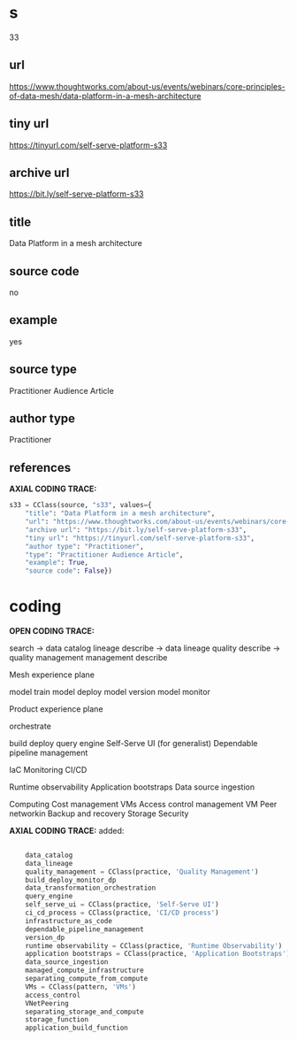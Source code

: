 # s 
33
## url
https://www.thoughtworks.com/about-us/events/webinars/core-principles-of-data-mesh/data-platform-in-a-mesh-architecture
## tiny url
https://tinyurl.com/self-serve-platform-s33
## archive url
https://bit.ly/self-serve-platform-s33
## title
Data Platform in a mesh architecture
## source code
no
## example
yes
## source type 
Practitioner Audience Article
## author type
Practitioner
## references

**AXIAL CODING TRACE:**
``` python
s33 = CClass(source, "s33", values={
    "title": "Data Platform in a mesh architecture",
    "url": "https://www.thoughtworks.com/about-us/events/webinars/core-principles-of-data-mesh/data-platform-in-a-mesh-architecture",
    "archive url": "https://bit.ly/self-serve-platform-s33",
    "tiny url": "https://tinyurl.com/self-serve-platform-s33",
    "author type": "Practitioner",
    "type": "Practitioner Audience Article",
    "example": True,
    "source code": False})
```

# coding

**OPEN CODING TRACE:**

search -> data catalog
lineage describe -> data lineage
quality describe -> quality management
management describe 

Mesh experience plane

model train
model deploy
model version
model monitor

Product experience plane

orchestrate

build 
deploy
query engine
Self-Serve UI (for generalist)
Dependable pipeline management 

IaC
Monitoring
CI/CD

Runtime observability
Application bootstraps
Data source ingestion

Computing 
Cost management 
VMs
Access control management 
VM Peer networkin
Backup and recovery
Storage
Security

**AXIAL CODING TRACE:**
added:
``` python
    
    data_catalog
    data_lineage
    quality_management = CClass(practice, 'Quality Management')
    build_deploy_monitor_dp
    data_transformation_orchestration
    query_engine
    self_serve_ui = CClass(practice, 'Self-Serve UI')
    ci_cd_process = CClass(practice, 'CI/CD process')
    infrastructure_as_code
    dependable_pipeline_management
    version_dp 
    runtime observability = CClass(practice, 'Runtime Observability')
    application bootstraps = CClass(practice, 'Application Bootstraps')
    data_source_ingestion
    managed_compute_infrastructure
    separating_compute_from_compute
    VMs = CClass(pattern, 'VMs')
    access_control
    VNetPeering
    separating_storage_and_compute
    storage_function
    application_build_function
```





